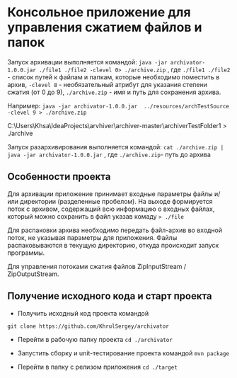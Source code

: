 # Консольное приложение для управления сжатием файлов и папок

Запуск архивации выполняется командой: 
`java -jar archivator-1.0.0.jar ./file1 ./file2 -clevel 0> ./archive.zip`
, где 
`./file1 ./file2` - список путей к файлам и папкам, которые необходимо поместить в архив,
`-clevel 8` - необязательный атрибут для указания степени сжатия (от 0 до 9),
`./archive.zip` - имя и путь для сохранения архива.

Например: `java -jar archivator-1.0.0.jar  ../resources/archTestSource -clevel 9 > ./archive.zip`

C:\Users\Khsa\IdeaProjects\arvhiver\archiver-master\archiverTestFolder1 > ./archive

Запуск разархивирования выполняется командой: 
`cat ./archive.zip | java -jar archivator-1.0.0.jar` 
, где 
`./archive.zip`- путь до архива

 ## Особенности проекта 
Для архивации приложение принимает входные параметры файлы и/или директории (разделенные пробелом).
На выходе формируется поток с архивом, содержащий всю информацию о входных файлах, который можно сохранить в файл указав комаду 
`> ./file`
 
Для распаковки архива необходимо передать файл-архив во входной поток, не указывая параметры для приложения. 
Файлы распаковываются в текущую директорию, откуда происходит запуск программы.

Для управления потоками сжатия файлов  ZipInputStream / ZipOutputStream.

 ## Получение исходного кода и старт проекта 
 
- Получить исходный код проекта командой
 ```
 git clone https://github.com/KhrulSergey/archivator
 ```

- Перейти в рабочую папку проекта
`cd ./archivator`

- Запустить сборку и unit-тестирование проекта командой
`mvn package`

- Перейти в папку с релизом приложения
`cd ./target`
